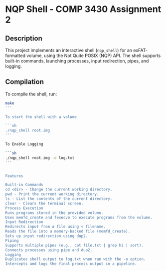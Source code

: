 # NQP Shell - COMP 3430 Assignment 2

## Description
This project implements an interactive shell (`nqp_shell`) for an exFAT-formatted volume, using the Not Quite POSIX (NQP) API. The shell supports built-in commands, launching processes, input redirection, pipes, and logging.

## Compilation
To compile the shell, run:
```sh
make
'''

To start the shell with a volume 

```sh
./nqp_shell root.img
'''

To Enable Logging 

```sh
./nqp_shell root.img -o log.txt
'''


Features

Built-in Commands
cd <dir> - Change the current working directory.
pwd - Print the current working directory.
ls - List the contents of the current directory.
clear - Clears the terminal screen.
Process Execution
Runs programs stored in the provided volume.
Uses memfd_create and fexecve to execute programs from the volume.
Input Redirection
Redirects input from a file using < filename.
Reads the file into a memory-backed file (memfd_create).
Sets up input redirection using dup2.
Piping
Supports multiple pipes (e.g., cat file.txt | grep hi | sort).
Connects processes using pipe and dup2.
Logging
Duplicates shell output to log.txt when run with the -o option.
Intercepts and logs the final process output in a pipeline.

